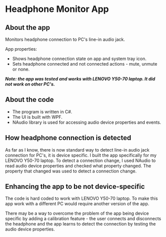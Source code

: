 # Headphone Monitor App

## About the app

Monitors headphone connection to PC's line-in audio jack.

App properties:
* Shows headphone connection state on app and system tray icon.
* Sets headphone connected and not connected actions - mute, unmute or none.

***Note: the app was tested and works with LENOVO Y50-70 laptop. It did not work on other PC's.***

## About the code

* The program is written in C#.
* The UI is built with WPF.
* NAudio library is used for accessing audio device properties and events.

## How headphone connection is detected

As far as I know, there is now standard way to detect line-in audio jack connection for PC's, it is device specific.
I built the app specifically for my LENOVO Y50-70 laptop. To detect a connection change, I used NAudio to read audio device properties and checked what property changed. The property that changed was used to detect a connection change.

## Enhancing the app to be not device-specific

The code is hard coded to work with LENOVO Y50-70 laptop. To make this app work with a different PC would require another version of the app.

There may be a way to overcome the problem of the app being device specific by adding a calibration feature - the user connects and disconnects the headphone and the app learns to detect the connection by testing the audio device properties.
